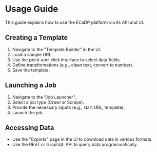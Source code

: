 # Usage Guide

This guide explains how to use the ECaDP platform via its API and UI.

## Creating a Template
1.  Navigate to the "Template Builder" in the UI.
2.  Load a sample URL.
3.  Use the point-and-click interface to select data fields.
4.  Define transformations (e.g., clean text, convert to number).
5.  Save the template.

## Launching a Job
1.  Navigate to the "Job Launcher".
2.  Select a job type (Crawl or Scrape).
3.  Provide the necessary inputs (e.g., start URL, template).
4.  Launch the job.

## Accessing Data
-   Use the "Exports" page in the UI to download data in various formats.
-   Use the REST or GraphQL API to query data programmatically.